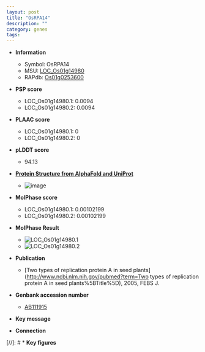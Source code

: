 ```yaml
---
layout: post
title: "OsRPA14"
description: ""
category: genes
tags: 
---
```


* **Information**  
    + Symbol: OsRPA14  
    + MSU: [LOC_Os01g14980](http://rice.plantbiology.msu.edu/cgi-bin/ORF_infopage.cgi?orf=LOC_Os01g14980)  
    + RAPdb: [Os01g0253600](http://rapdb.dna.affrc.go.jp/viewer/gbrowse_details/irgsp1?name=Os01g0253600)  

* **PSP score**  
    + LOC_Os01g14980.1: 0.0094 
    + LOC_Os01g14980.2: 0.0094 

* **PLAAC score**  
    + LOC_Os01g14980.1: 0 
    + LOC_Os01g14980.2: 0 

* **pLDDT score**
    + 94.13

* **[Protein Structure from AlphaFold and UniProt](https://www.uniprot.org/uniprotkb/Q9SDK9/entry#structure)**
    + ![image](https://ricepsp.github.io/images/Q9/AF-Q9SDK9-F1.png)

* **MolPhase score**
    + LOC_Os01g14980.1: 0.00102199
    + LOC_Os01g14980.2: 0.00102199

* **MolPhase Result**
    + ![LOC_Os01g14980.1](https://304243504.github.io/Pictures/LOC_Os01g/LOC_Os01g14980.1.png)
    + ![LOC_Os01g14980.2](https://304243504.github.io/Pictures/LOC_Os01g/LOC_Os01g14980.2.png)

* **Publication**  
    + [Two types of replication protein A in seed plants](http://www.ncbi.nlm.nih.gov/pubmed?term=Two types of replication protein A in seed plants%5BTitle%5D), 2005, FEBS J.

* **Genbank accession number**  
    + [AB111915](http://www.ncbi.nlm.nih.gov/nuccore/AB111915)

* **Key message**  

* **Connection**  

[//]: # * **Key figures**  


